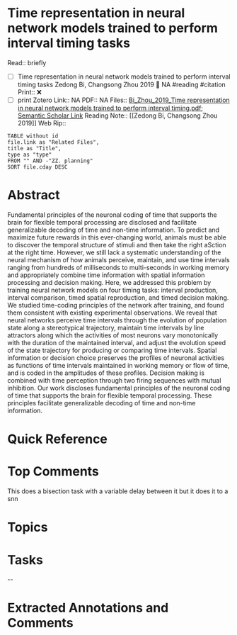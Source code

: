 

# Time representation in neural network models trained to perform interval timing tasks
Read:: briefly
- [ ] Time representation in neural network models trained to perform interval timing tasks Zedong Bi, Changsong Zhou 2019 🛫 NA #reading #citation
Print::  ❌
- [ ] print 
Zotero Link:: NA
PDF:: NA
Files:: [Bi_Zhou_2019_Time representation in neural network models trained to perform interval timing.pdf](file:///home/michaelt/Insync/m@tarlton.info/Google%20Drive/06.%20Zotero/storage/2QBWHNN2/Bi_Zhou_2019_Time%20representation%20in%20neural%20network%20models%20trained%20to%20perform%20interval%20timing.pdf); [Semantic Scholar Link](file://)
Reading Note:: [[Zedong Bi, Changsong Zhou 2019]]
Web Rip:: 
```dataview
TABLE without id
file.link as "Related Files",
title as "Title",
type as "type"
FROM "" AND -"ZZ. planning"
SORT file.cday DESC
```

# Abstract
Fundamental principles of the neuronal coding of time that supports the brain for flexible temporal processing are disclosed and facilitate generalizable decoding of time and non-time information. To predict and maximize future rewards in this ever-changing world, animals must be able to discover the temporal structure of stimuli and then take the right aSction at the right time. However, we still lack a systematic understanding of the neural mechanism of how animals perceive, maintain, and use time intervals ranging from hundreds of milliseconds to multi-seconds in working memory and appropriately combine time information with spatial information processing and decision making. Here, we addressed this problem by training neural network models on four timing tasks: interval production, interval comparison, timed spatial reproduction, and timed decision making. We studied time-coding principles of the network after training, and found them consistent with existing experimental observations. We reveal that neural networks perceive time intervals through the evolution of population state along a stereotypical trajectory, maintain time intervals by line attractors along which the activities of most neurons vary monotonically with the duration of the maintained interval, and adjust the evolution speed of the state trajectory for producing or comparing time intervals. Spatial information or decision choice preserves the profiles of neuronal activities as functions of time intervals maintained in working memory or flow of time, and is coded in the amplitudes of these profiles. Decision making is combined with time perception through two firing sequences with mutual inhibition. Our work discloses fundamental principles of the neuronal coding of time that supports the brain for flexible temporal processing. These principles facilitate generalizable decoding of time and non-time information.

# Quick Reference


# Top Comments
This does a bisection task with a variable delay between it but it does it to a snn



# Topics


# Tasks


--
# Extracted Annotations and Comments